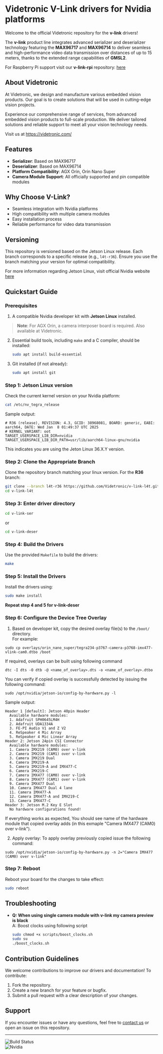 # Videtronic V-Link drivers for Nvidia platforms 

Welcome to the official Videtronic repository for the **v-link** drivers!  

The **v-link** product line integrates advanced serializer and deserializer technology featuring the **MAX96717** and **MAX96714** to deliver seamless and high-performance video data transmission over distances of up to 15 meters, thanks to the extended range capabilities of **GMSL2**.

For Raspberry Pi support visit our **v-link-rpi** repository: [here](https://github.com/Videtronic/v-link-rpi)
## About Videtronic
At Videtronic, we design and manufacture various embedded vision products. Our goal is to create solutions that will be used in cutting-edge vision projects.

Experience our comprehensive range of services, from advanced embedded vision products to full-scale production. We deliver tailored solutions and reliable support to meet all your vision technology needs.

Visit us at https://videtronic.com/

## Features
- **Serializer**: Based on MAX96717
- **Deserializer**: Based on MAX96714
- **Platform Compatibility**: AGX Orin, Orin Nano Super
- **Camera Module Support**: All officially supported and pin compatible modules

## Why Choose V-Link?
- Seamless integration with Nvidia platforms
- High compatibility with multiple camera modules
- Easy installation process
- Reliable performance for video data transmission

## Versioning
This repository is versioned based on the Jetson Linux release. Each branch corresponds to a specific release (e.g., `l4t-r36`). Ensure you use the branch matching your version for optimal compatibility.

For more information regarding Jetson Linux, visit official Nvidia website [here](https://developer.nvidia.com/embedded/jetson-linux)

## Quickstart Guide

### Prerequisites
1. A compatible Nvidia developer kit with **Jetson Linux** installed.  
> **Note**: For AGX Orin, a camera interposer board is required. Also available at Videtronic.
2. Essential build tools, including ```make``` and a C compiler, should be installed:
   ```bash
   sudo apt install build-essential
   ```
3. Git installed (if not already):
   ```bash
   sudo apt install git
   ```

### Step 1: Jetson Linux version
Check the current kernel version on your Nvidia platform:
```bash
cat /etc/nv_tegra_release 
```
Sample output:
```
# R36 (release), REVISION: 4.3, GCID: 38968081, BOARD: generic, EABI: aarch64, DATE: Wed Jan  8 01:49:37 UTC 2025
# KERNEL_VARIANT: oot
TARGET_USERSPACE_LIB_DIR=nvidia
TARGET_USERSPACE_LIB_DIR_PATH=usr/lib/aarch64-linux-gnu/nvidia
```
This indicates you are using the Jeton Linux 36.X.Y version.

### Step 2: Clone the Appropriate Branch
Clone the repository branch matching your linux version. For the **R36** branch:
```bash
git clone --branch l4t-r36 https://github.com/Videtronic/v-link-l4t.git
cd v-link-l4t
```
### Step 3: Enter driver directory
```bash
cd v-link-ser
```
or
```bash
cd v-link-deser
```

### Step 4: Build the Drivers 
Use the provided `Makefile` to build the drivers:
```bash
make
```

### Step 5: Install the Drivers 
Install the drivers using:
```bash
sudo make install
```
**Repeat step 4 and 5 for v-link-deser**  

### Step 6: Configure the Device Tree Overlay
1. Based on developer kit, copy the desired overlay file(s) to the `/boot/` directory.  
For example:
```
sudo cp overlays/orin_nano_super/tegra234-p3767-camera-p3768-imx477-vlink-cam0.dtbo /boot
```

If required, overlays can be built using following command
```
dtc -I dts -O dtb -@ <name_of_overlay>.dts -o <name_of_overlay>.dtbo
```
You can verify if copied overlay is successfully detected by issuing the following command:
```
sudo /opt/nvidia/jetson-io/config-by-hardware.py -l
```

Sample output:
```
Header 1 [default]: Jetson 40pin Header
  Available hardware modules:
  1. Adafruit SPH0645LM4H
  2. Adafruit UDA1334A
  3. FE-PI Audio V1 and Z V2
  4. ReSpeaker 4 Mic Array
  5. ReSpeaker 4 Mic Linear Array
Header 2: Jetson 24pin CSI Connector
  Available hardware modules:
  1. Camera IMX219 (CAM0) over v-link
  2. Camera IMX219 (CAM1) over v-link
  3. Camera IMX219 Dual
  4. Camera IMX219-A
  5. Camera IMX219-A and IMX477-C
  6. Camera IMX219-C
  7. Camera IMX477 (CAM0) over v-link
  8. Camera IMX477 (CAM1) over v-link
  9. Camera IMX477 Dual
  10. Camera IMX477 Dual 4 lane
  11. Camera IMX477-A
  12. Camera IMX477-A and IMX219-C
  13. Camera IMX477-C
Header 3: Jetson M.2 Key E Slot
  No hardware configurations found!
```

If everything works as expected, You should see name of the hardware module that copied overlay adds (in this exmaple "Camera IMX477 (CAM0) over v-link").

2. Apply overlay:
  To apply overlay previously copied issue the following command:
  ```
  sudo /opt/nvidia/jetson-io/config-by-hardware.py -n 2="Camera IMX477 (CAM0) over v-link"
  ```

### Step 7: Reboot
Reboot your board for the changes to take effect:
```bash
sudo reboot
```

## Troubleshooting

- **Q: When using single camera module with v-link my camera preview is black**  
  A: Boost clocks using following script
  ```bash
  sudo chmod +x scripts/boost_clocks.sh
  sudo su
  ./boost_clocks.sh
  ```  



## Contribution Guidelines
We welcome contributions to improve our drivers and documentation! To contribute:
1. Fork the repository.
2. Create a new branch for your feature or bugfix.
3. Submit a pull request with a clear description of your changes.

## Support
If you encounter issues or have any questions, feel free to [contact us](https://www.videtronic.pl) or open an issue on this repository.

---

![Build Status](https://img.shields.io/badge/build-passing-brightgreen)  
![Nvidia](https://img.shields.io/badge/Nvidia-AGX_Orin%2COrin_Nano_Super-blue)